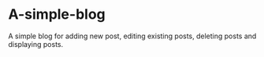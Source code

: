 # A-simple-blog
A simple blog for adding new post, editing existing posts, deleting posts and displaying posts.
